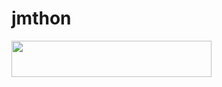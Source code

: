 # jmthon

<p align="left"><a href="https://heroku.com/deploy?template=https://github.com/@Gazivi/roz"> <img src="https://img.shields.io/badge/Deploy%20To%20Heroku-purple?style=for-the-badge&logo=heroku" width="320" height="58.45"/></a></p>
